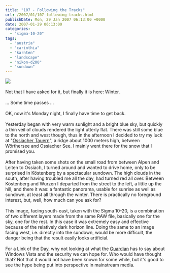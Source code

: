 ```yaml
---
title: "107 - Following the Tracks"
url: /2007/01/107-following-tracks.html
publishDate: Mon, 29 Jan 2007 06:13:00 +0000
date: 2007-01-29 06:13:00
categories: 
  - "sigma-10-20"
tags: 
  - "austria"
  - "carinthia"
  - "karnten"
  - "landscape"
  - "nikon-d200"
  - "sundown"
---
```

<a href="https://d25zfm9zpd7gm5.cloudfront.net/1200x1200/2007/20070128_171118_ps.jpg"><img src="https://d25zfm9zpd7gm5.cloudfront.net/0600x0600/2007/20070128_171118_ps.jpg"/></a><br/><br/>Not that I have asked for it, but finally it is here: Winter. <br/><br/>... Some time passes ...<br/><br/>OK, now it's Monday night, I finally have time to get back. <br/><br/>Yesterday began with very warm sunlight and a bright blue sky, but quickly a thin veil of clouds rendered the light utterly flat. There was still some blue to the north and west though, thus in the afternoon I decided to try my luck at "<a href="http://maps.google.com/?ie=UTF8&om=1&z=13&ll=46.672645,14.012032&spn=0.105185,0.129089" target="_blank">Ossiacher Tauern</a>", a ridge about 1000 meters high, between Wörthersee and Ossiacher See. I mainly went there for the snow that I promised you. <br/><br/>After having taken some shots on the small road from between Alpen and Leiten to Ossiach, I turned around and wanted to drive home, only to be surprised in Köstenberg by a spectacular sundown. The high clouds in the south, after having troubled me all the day, had turned red all over. Between Köstenberg and Wurzen I departed from the street to the left, a little up the hill, and there it was: a fantastic panorama, usable for sunrise as well as sundown, at least all through the winter. There is practically no foreground interest, but, well, how much can you ask for?<br/><br/>This image, facing south-east, taken with the Sigma 10-20, is a combination of two different layers made from the same RAW file, basically one for the sky, one for the rest. In this case it was extremely easy and effective because of the relatively dark horizon line. Doing the same to an image facing west, i.e. directly into the sundown, would be more difficult, the danger being that the result easily looks artificial. <br/><br/>For a Link of the Day, why not looking at what the <a href="http://technology.guardian.co.uk/news/story/0,,2001815,00.html" target="_blank">Guardian</a> has to say about Windows Vista and the security we can hope for. Who would have thought that? Not that it would not have been known for some while, but it's good to see the hype being put into perspective in mainstream media.
